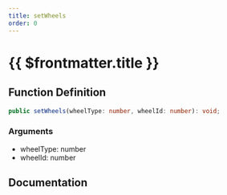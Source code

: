```yaml
---
title: setWheels
order: 0
---
```


# {{ $frontmatter.title }}

## Function Definition

```ts
public setWheels(wheelType: number, wheelId: number): void;
```

### Arguments

* wheelType: number
* wheelId: number

## Documentation

<!--@include: ./parts/setWheels.md-->
